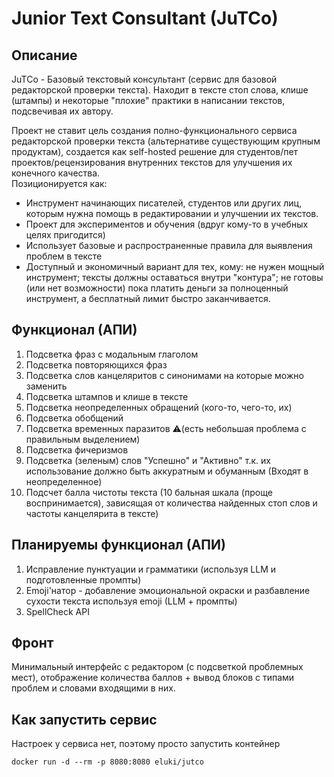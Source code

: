 # Junior Text Consultant (JuTCo)
## Описание
JuTCo - Базовый текстовый консультант (сервис для базовой редакторской проверки текста). Находит в тексте стоп слова, клише (штампы) и некоторые "плохие" практики в написании текстов, подсвечивая их автору.

Проект не ставит цель создания полно-функционального сервиса редакторской проверки текста (альтернативе существующим крупным продуктам), создается как self-hosted решение для студентов/пет проектов/рецензирования внутренних текстов для улучшения их конечного качества.   
Позиционируется как:
* Инструмент начинающих писателей, студентов или других лиц, которым нужна помощь в редактировании и улучшении их текстов.
* Проект для экспериментов и обучения (вдруг кому-то в учебных целях пригодится)
* Использует базовые и распространенные правила для выявления проблем в тексте
* Доступный и экономичный вариант для тех, кому: не нужен мощный инструмент; тексты должны оставаться внутри "контура"; не готовы (или нет возможности) пока платить деньги за полноценный инструмент, а бесплатный лимит быстро заканчивается.

## Функционал (АПИ)

1. Подсветка фраз с модальным глаголом
2. Подсветка повторяющихся фраз
3. Подсветка слов канцеляритов с синонимами на которые можно заменить
4. Подсветка штампов и клише в тексте
5. Подсветка неопределенных обращений (кого-то, чего-то, их)
6. Подсветка обобщений
7. Подсветка временных паразитов ⚠️(есть небольшая проблема с правильным выделением)
8. Подсветка фичеризмов
9. Подсветка (зеленым) слов "Успешно" и "Активно" т.к. их использование должно быть аккуратным и обуманным  (Входят в неопределенное)
10. Подсчет балла чистоты текста (10 бальная шкала (проще воспринимается), зависящая от количества найденных стоп слов и частоты канцелярита в тексте) 
   
## Планируемы функционал (АПИ)
1. Исправление пунктуации и грамматики (используя LLM и подготовленные промпты)
2. Emoji'натор - добавление эмоциональной окраски и разбавление сухости текста используя emoji (LLM + промпты)
3. SpellCheck API

## Фронт
Минимальный интерфейс с редактором (с подсветкой проблемных мест), отображение количества баллов + вывод блоков с типами проблем и словами входящими в них.

## Как запустить сервис

Настроек у сервиса нет, поэтому просто запустить контейнер 
```
docker run -d --rm -p 8080:8080 eluki/jutco
```